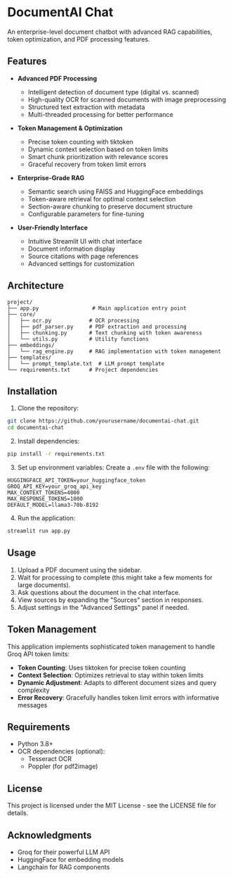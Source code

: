# DocumentAI Chat

An enterprise-level document chatbot with advanced RAG capabilities, token optimization, and PDF processing features.

## Features

- **Advanced PDF Processing**
  - Intelligent detection of document type (digital vs. scanned)
  - High-quality OCR for scanned documents with image preprocessing
  - Structured text extraction with metadata
  - Multi-threaded processing for better performance

- **Token Management & Optimization**
  - Precise token counting with tiktoken
  - Dynamic context selection based on token limits
  - Smart chunk prioritization with relevance scores
  - Graceful recovery from token limit errors

- **Enterprise-Grade RAG**
  - Semantic search using FAISS and HuggingFace embeddings
  - Token-aware retrieval for optimal context selection
  - Section-aware chunking to preserve document structure
  - Configurable parameters for fine-tuning

- **User-Friendly Interface**
  - Intuitive Streamlit UI with chat interface
  - Document information display
  - Source citations with page references
  - Advanced settings for customization

## Architecture

```
project/
├── app.py                 # Main application entry point
├── core/
│   ├── ocr.py            # OCR processing
│   ├── pdf_parser.py     # PDF extraction and processing
│   ├── chunking.py       # Text chunking with token awareness
│   └── utils.py          # Utility functions
├── embeddings/
│   └── rag_engine.py     # RAG implementation with token management
├── templates/
│   └── prompt_template.txt  # LLM prompt template
└── requirements.txt      # Project dependencies
```

## Installation

1. Clone the repository:
```bash
git clone https://github.com/yourusername/documentai-chat.git
cd documentai-chat
```

2. Install dependencies:
```bash
pip install -r requirements.txt
```

3. Set up environment variables:
Create a `.env` file with the following:
```
HUGGINGFACE_API_TOKEN=your_huggingface_token
GROQ_API_KEY=your_groq_api_key
MAX_CONTEXT_TOKENS=4000
MAX_RESPONSE_TOKENS=1000
DEFAULT_MODEL=llama3-70b-8192
```

4. Run the application:
```bash
streamlit run app.py
```

## Usage

1. Upload a PDF document using the sidebar.
2. Wait for processing to complete (this might take a few moments for large documents).
3. Ask questions about the document in the chat interface.
4. View sources by expanding the "Sources" section in responses.
5. Adjust settings in the "Advanced Settings" panel if needed.

## Token Management

This application implements sophisticated token management to handle Groq API token limits:

- **Token Counting**: Uses tiktoken for precise token counting
- **Context Selection**: Optimizes retrieval to stay within token limits
- **Dynamic Adjustment**: Adapts to different document sizes and query complexity
- **Error Recovery**: Gracefully handles token limit errors with informative messages

## Requirements

- Python 3.8+
- OCR dependencies (optional):
  - Tesseract OCR
  - Poppler (for pdf2image)

## License

This project is licensed under the MIT License - see the LICENSE file for details.

## Acknowledgments

- Groq for their powerful LLM API
- HuggingFace for embedding models
- Langchain for RAG components 